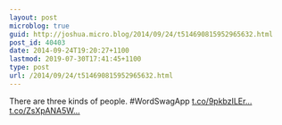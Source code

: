 ```yaml
---
layout: post
microblog: true
guid: http://joshua.micro.blog/2014/09/24/t514690815952965632.html
post_id: 40403
date: 2014-09-24T19:20:27+1100
lastmod: 2019-07-30T17:41:45+1100
type: post
url: /2014/09/24/t514690815952965632.html
---
```

There are three kinds of people. #WordSwagApp [t.co/9pkbzILEr...](http://t.co/9pkbzILEr5) [t.co/ZsXpANA5W...](http://t.co/ZsXpANA5WR)
